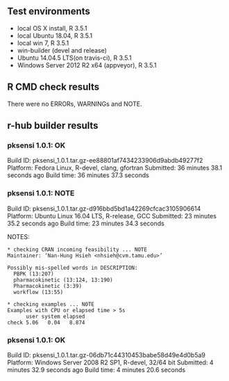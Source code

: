 ## Test environments
* local OS X install, R 3.5.1
* local Ubuntu 18.04, R 3.5.1
* local win 7, R 3.5.1
* win-builder (devel and release)
* Ubuntu 14.04.5 LTS(on travis-ci), R 3.5.1
* Windows Server 2012 R2 x64 (appveyor), R 3.5.1


## R CMD check results
There were no ERRORs, WARNINGs and NOTE.

## r-hub builder results

### pksensi 1.0.1: OK
Build ID:	pksensi_1.0.1.tar.gz-ee88801af7434233906d9abdb49277f2
Platform:	Fedora Linux, R-devel, clang, gfortran
Submitted:	36 minutes 38.1 seconds ago
Build time:	36 minutes 37.3 seconds

### pksensi 1.0.1: NOTE
Build ID:	pksensi_1.0.1.tar.gz-d916bbd5bd1a42269cfcac3105906614
Platform:	Ubuntu Linux 16.04 LTS, R-release, GCC
Submitted:	23 minutes 35.2 seconds ago
Build time:	23 minutes 34.3 seconds

NOTES:
```
* checking CRAN incoming feasibility ... NOTE
Maintainer: ‘Nan-Hung Hsieh <nhsieh@cvm.tamu.edu>’

Possibly mis-spelled words in DESCRIPTION:
  PBPK (13:207)
  pharmacokinetic (13:124, 13:190)
  Pharmacokinetic (3:39)
  workflow (13:55)
```
```
* checking examples ... NOTE
Examples with CPU or elapsed time > 5s
      user system elapsed
check 5.06   0.04   8.874
```

### pksensi 1.0.1: OK
Build ID:	pksensi_1.0.1.tar.gz-06db71c44310453babe58d49e4d0b5a9
Platform:	Windows Server 2008 R2 SP1, R-devel, 32/64 bit
Submitted:	4 minutes 32.9 seconds ago
Build time:	4 minutes 20.6 seconds
